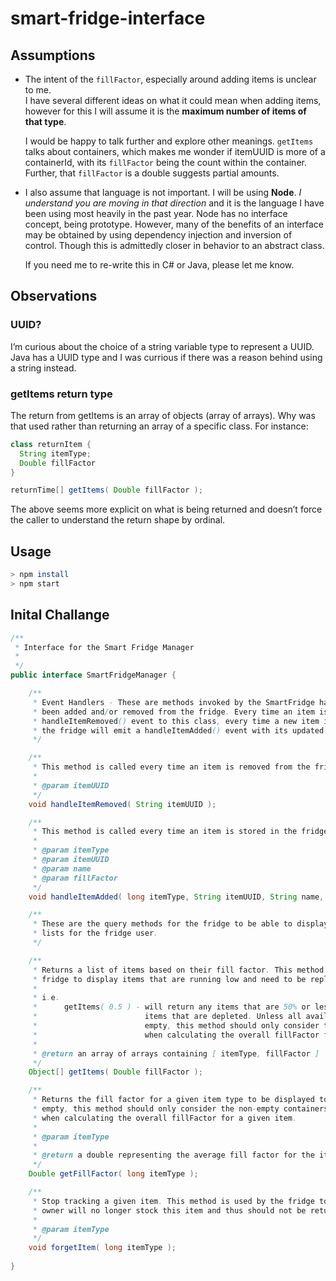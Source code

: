 # smart-fridge-interface

## Assumptions

* The intent of the `fillFactor`, especially around adding items is unclear to me.  
I have several different ideas on what it could mean when adding items, however for this I will assume it is the **maximum number of items of that type**.

  I would be happy to talk further and explore other meanings.  `getItems` talks about containers, which makes me wonder if itemUUID is more of a containerId, with its `fillFactor` being the count within the container.  Further, that `fillFactor` is a double suggests partial amounts.

* I also assume that language is not important.  I will be using **Node**.  *I understand you are moving in that direction* and it is the language I have been using most heavily in the past year.  Node has no interface concept, being prototype.  However, many of the benefits of an interface may be obtained by using dependency injection and inversion of control.  Though this is admittedly closer in behavior to an abstract class.

  If you need me to re-write this in C# or Java, please let me know.

## Observations

### UUID?
I’m curious about the choice of a string variable type to represent a UUID.  Java has a UUID type and I was currious if there was a reason behind using a string instead.

### getItems return type
The return from getItems is an array of objects (array of arrays).  Why was that used rather than returning an array of a specific class.  For instance:
```java
class returnItem {
  String itemType;
  Double fillFactor
}

returnTime[] getItems( Double fillFactor );
```
The above seems more explicit on what is being returned and doesn’t force the caller to understand the return shape by ordinal.

## Usage
```bash
> npm install
> npm start
```

## Inital Challange
```java
/**
 * Interface for the Smart Fridge Manager
 *
 */
public interface SmartFridgeManager {

    /**
     * Event Handlers - These are methods invoked by the SmartFridge hardware to send notification of items that have
     * been added and/or removed from the fridge. Every time an item is removed by the fridge user, it will emit a
     * handleItemRemoved() event to this class, every time a new item is added or a previously removed item is re-inserted,
     * the fridge will emit a handleItemAdded() event with its updated fillFactor.
     */

    /**
     * This method is called every time an item is removed from the fridge
     *
     * @param itemUUID
     */
    void handleItemRemoved( String itemUUID );

    /**
     * This method is called every time an item is stored in the fridge
     *
     * @param itemType
     * @param itemUUID
     * @param name
     * @param fillFactor
     */
    void handleItemAdded( long itemType, String itemUUID, String name, Double fillFactor );

    /**
     * These are the query methods for the fridge to be able to display alerts and create shopping
     * lists for the fridge user.
     */ 

    /**
     * Returns a list of items based on their fill factor. This method is used by the
     * fridge to display items that are running low and need to be replenished.
     *
     * i.e.
     *      getItems( 0.5 ) - will return any items that are 50% or less full, including
     *                        items that are depleted. Unless all available containers are
     *                        empty, this method should only consider the non-empty containers
     *                        when calculating the overall fillFactor for a given item.
     *
     * @return an array of arrays containing [ itemType, fillFactor ]
     */
    Object[] getItems( Double fillFactor );

    /**
     * Returns the fill factor for a given item type to be displayed to the owner. Unless all available containers are
     * empty, this method should only consider the non-empty containers
     * when calculating the overall fillFactor for a given item.
     *
     * @param itemType
     *
     * @return a double representing the average fill factor for the item type
     */
    Double getFillFactor( long itemType );

    /**
     * Stop tracking a given item. This method is used by the fridge to signal that its
     * owner will no longer stock this item and thus should not be returned from #getItems()
     *
     * @param itemType
     */
    void forgetItem( long itemType );
    
}
```